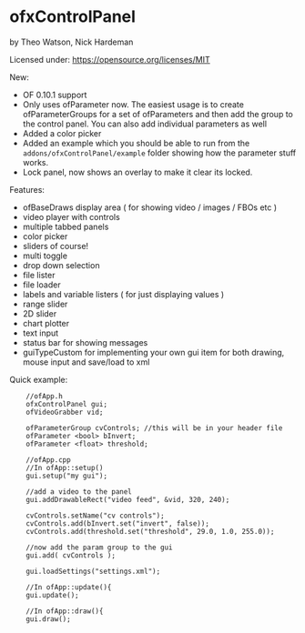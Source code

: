 ofxControlPanel
===============
by Theo Watson, Nick Hardeman 

Licensed under: https://opensource.org/licenses/MIT 

New:
- OF 0.10.1 support
- Only uses ofParameter now. The easiest usage is to create ofParameterGroups for a set of ofParameters and then add the group to the control panel. You can also add individual parameters as well
- Added a color picker 
- Added an example which you should be able to run from the `addons/ofxControlPanel/example` folder showing how the parameter stuff works. 
- Lock panel, now shows an overlay to make it clear its locked. 

Features:
- ofBaseDraws display area ( for showing video / images / FBOs etc ) 
- video player with controls 
- multiple tabbed panels 
- color picker
- sliders of course! 
- multi toggle 
- drop down selection 
- file lister 
- file loader
- labels and variable listers ( for just displaying values ) 
- range slider 
- 2D slider 
- chart plotter 
- text input 
- status bar for showing messages 
- guiTypeCustom for implementing your own gui item for both drawing, mouse input and save/load to xml 


Quick example: 
```
    //ofApp.h 
    ofxControlPanel gui; 
    ofVideoGrabber vid; 

    ofParameterGroup cvControls; //this will be in your header file 
    ofParameter <bool> bInvert; 
    ofParameter <float> threshold; 
    
    //ofApp.cpp 
    //In ofApp::setup()
    gui.setup("my gui"); 
  
    //add a video to the panel   
    gui.addDrawableRect("video feed", &vid, 320, 240); 
    
    cvControls.setName("cv controls");
    cvControls.add(bInvert.set("invert", false));
    cvControls.add(threshold.set("threshold", 29.0, 1.0, 255.0));
        
    //now add the param group to the gui 
    gui.add( cvControls ); 
    
    gui.loadSettings("settings.xml"); 
    
    //In ofApp::update(){
    gui.update(); 
    
    //In ofApp::draw(){
    gui.draw(); 
```
